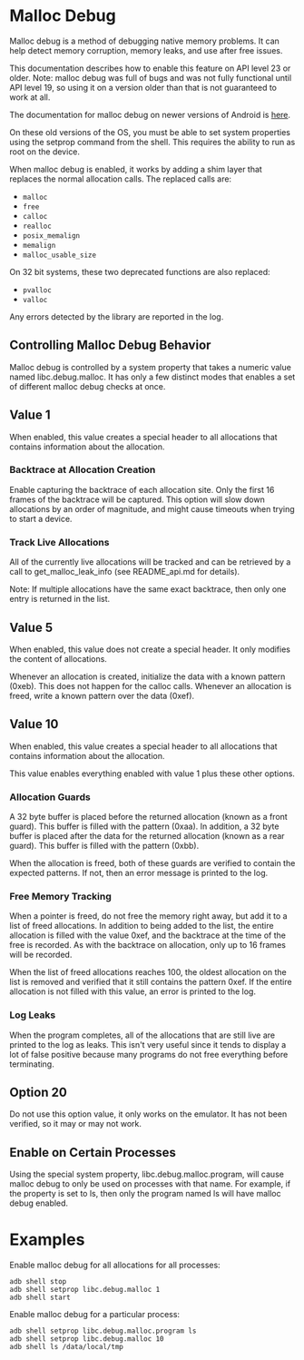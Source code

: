 Malloc Debug
============

Malloc debug is a method of debugging native memory problems. It can help
detect memory corruption, memory leaks, and use after free issues.

This documentation describes how to enable this feature on API level
23 or older. Note: malloc debug was full of bugs and was not fully
functional until API level 19, so using it on a version older than that
is not guaranteed to work at all.

The documentation for malloc debug on newer versions of Android is
[here](README.md).

On these old versions of the OS, you must be able to set system properties
using the setprop command from the shell. This requires the ability to
run as root on the device.

When malloc debug is enabled, it works by adding a shim layer that replaces
the normal allocation calls. The replaced calls are:

* `malloc`
* `free`
* `calloc`
* `realloc`
* `posix_memalign`
* `memalign`
* `malloc_usable_size`

On 32 bit systems, these two deprecated functions are also replaced:

* `pvalloc`
* `valloc`

Any errors detected by the library are reported in the log.

Controlling Malloc Debug Behavior
---------------------------------
Malloc debug is controlled by a system property that takes a numeric value
named libc.debug.malloc. It has only a few distinct modes that enables a
set of different malloc debug checks at once.

Value 1
--------
When enabled, this value creates a special header to all allocations
that contains information about the allocation.

### Backtrace at Allocation Creation
Enable capturing the backtrace of each allocation site. Only the
first 16 frames of the backtrace will be captured.
This option will slow down allocations by an order of magnitude, and
might cause timeouts when trying to start a device.

### Track Live Allocations
All of the currently live allocations will be tracked and can be retrieved
by a call to get\_malloc\_leak\_info (see README\_api.md for details).

Note: If multiple allocations have the same exact backtrace, then only one
entry is returned in the list.

Value 5
-------
When enabled, this value does not create a special header. It only modifies
the content of allocations.

Whenever an allocation is created, initialize the data with a known
pattern (0xeb). This does not happen for the calloc calls.
Whenever an allocation is freed, write a known pattern over the data (0xef).

Value 10
--------
When enabled, this value creates a special header to all allocations
that contains information about the allocation.

This value enables everything enabled with value 1 plus these other options.

### Allocation Guards
A 32 byte buffer is placed before the returned allocation (known as
a front guard). This buffer is filled with the pattern (0xaa). In addition,
a 32 byte buffer is placed after the data for the returned allocation (known
as a rear guard). This buffer is filled with the pattern (0xbb).

When the allocation is freed, both of these guards are verified to contain
the expected patterns. If not, then an error message is printed to the log.

### Free Memory Tracking
When a pointer is freed, do not free the memory right away, but add it to
a list of freed allocations. In addition to being added to the list, the
entire allocation is filled with the value 0xef, and the backtrace at
the time of the free is recorded. As with the backtrace on allocation,
only up to 16 frames will be recorded.

When the list of freed allocations reaches 100, the oldest allocation
on the list is removed and verified that it still contains the pattern 0xef.
If the entire allocation is not filled with this value, an error is printed
to the log.

### Log Leaks
When the program completes, all of the allocations that are still live
are printed to the log as leaks. This isn't very useful since it tends
to display a lot of false positive because many programs do not free
everything before terminating.

Option 20
---------
Do not use this option value, it only works on the emulator. It has not
been verified, so it may or may not work.

Enable on Certain Processes
---------------------------
Using the special system property, libc.debug.malloc.program, will
cause malloc debug to only be used on processes with that name. For example,
if the property is set to ls, then only the program named ls will have malloc
debug enabled.

Examples
========
Enable malloc debug for all allocations for all processes:

    adb shell stop
    adb shell setprop libc.debug.malloc 1
    adb shell start

Enable malloc debug for a particular process:

    adb shell setprop libc.debug.malloc.program ls
    adb shell setprop libc.debug.malloc 10
    adb shell ls /data/local/tmp
